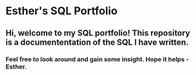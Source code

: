# Esther's SQL Portfolio

## Hi, welcome to my SQL portfolio! This repository is a documententation of the SQL I have written. 
### Feel free to look around and gain some insight. Hope it helps - Esther. 
